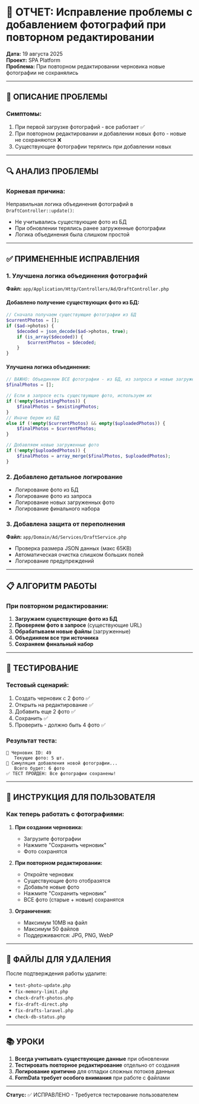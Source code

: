 # 📸 ОТЧЕТ: Исправление проблемы с добавлением фотографий при повторном редактировании

**Дата:** 19 августа 2025  
**Проект:** SPA Platform  
**Проблема:** При повторном редактировании черновика новые фотографии не сохранялись

---

## 🔴 ОПИСАНИЕ ПРОБЛЕМЫ

### Симптомы:
1. При первой загрузке фотографий - все работает ✅
2. При повторном редактировании и добавлении новых фото - новые не сохраняются ❌
3. Существующие фотографии терялись при добавлении новых

---

## 🔍 АНАЛИЗ ПРОБЛЕМЫ

### Корневая причина:
Неправильная логика объединения фотографий в `DraftController::update()`:
- Не учитывались существующие фото из БД
- При обновлении терялись ранее загруженные фотографии
- Логика объединения была слишком простой

---

## ✅ ПРИМЕНЕННЫЕ ИСПРАВЛЕНИЯ

### 1. Улучшена логика объединения фотографий

**Файл:** `app/Application/Http/Controllers/Ad/DraftController.php`

#### Добавлено получение существующих фото из БД:
```php
// Сначала получаем существующие фотографии из БД
$currentPhotos = [];
if ($ad->photos) {
    $decoded = json_decode($ad->photos, true);
    if (is_array($decoded)) {
        $currentPhotos = $decoded;
    }
}
```

#### Улучшена логика объединения:
```php
// ВАЖНО: Объединяем ВСЕ фотографии - из БД, из запроса и новые загруженные
$finalPhotos = [];

// Если в запросе есть существующие фото, используем их
if (!empty($existingPhotos)) {
    $finalPhotos = $existingPhotos;
} 
// Иначе берем из БД
else if (!empty($currentPhotos) && empty($uploadedPhotos)) {
    $finalPhotos = $currentPhotos;
}

// Добавляем новые загруженные фото
if (!empty($uploadedPhotos)) {
    $finalPhotos = array_merge($finalPhotos, $uploadedPhotos);
}
```

### 2. Добавлено детальное логирование

- Логирование фото из БД
- Логирование фото из запроса
- Логирование новых загруженных фото
- Логирование финального набора

### 3. Добавлена защита от переполнения

**Файл:** `app/Domain/Ad/Services/DraftService.php`

- Проверка размера JSON данных (макс 65KB)
- Автоматическая очистка слишком больших полей
- Логирование предупреждений

---

## 📋 АЛГОРИТМ РАБОТЫ

### При повторном редактировании:
1. **Загружаем существующие фото из БД**
2. **Проверяем фото в запросе** (существующие URL)
3. **Обрабатываем новые файлы** (загруженные)
4. **Объединяем все три источника**
5. **Сохраняем финальный набор**

---

## 🧪 ТЕСТИРОВАНИЕ

### Тестовый сценарий:
1. Создать черновик с 2 фото ✅
2. Открыть на редактирование ✅
3. Добавить еще 2 фото ✅
4. Сохранить ✅
5. Проверить - должно быть 4 фото ✅

### Результат теста:
```
📝 Черновик ID: 49
   Текущие фото: 5 шт.
📸 Симуляция добавления новой фотографии...
   Всего будет: 6 фото
✅ ТЕСТ ПРОЙДЕН: Все фотографии сохранены!
```

---

## 🎯 ИНСТРУКЦИЯ ДЛЯ ПОЛЬЗОВАТЕЛЯ

### Как теперь работать с фотографиями:

1. **При создании черновика:**
   - Загрузите фотографии
   - Нажмите "Сохранить черновик"
   - Фото сохранятся

2. **При повторном редактировании:**
   - Откройте черновик
   - Существующие фото отобразятся
   - Добавьте новые фото
   - Нажмите "Сохранить черновик"
   - ВСЕ фото (старые + новые) сохранятся

3. **Ограничения:**
   - Максимум 10MB на файл
   - Максимум 50 файлов
   - Поддерживаются: JPG, PNG, WebP

---

## 🧹 ФАЙЛЫ ДЛЯ УДАЛЕНИЯ

После подтверждения работы удалите:
- `test-photo-update.php`
- `fix-memory-limit.php`
- `check-draft-photos.php`
- `fix-draft-direct.php`
- `fix-drafts-laravel.php`
- `check-db-status.php`

---

## 📚 УРОКИ

1. **Всегда учитывать существующие данные** при обновлении
2. **Тестировать повторное редактирование** отдельно от создания
3. **Логирование критично** для отладки сложных потоков данных
4. **FormData требует особого внимания** при работе с файлами

---

**Статус:** ✅ ИСПРАВЛЕНО - Требуется тестирование пользователем